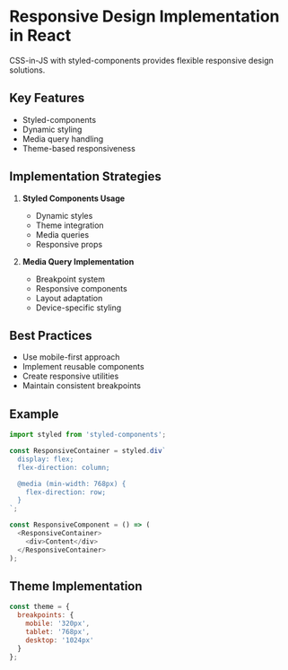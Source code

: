 # Responsive Design Implementation in React

CSS-in-JS with styled-components provides flexible responsive design solutions.

## Key Features
- Styled-components
- Dynamic styling
- Media query handling
- Theme-based responsiveness

## Implementation Strategies
1. **Styled Components Usage**
   - Dynamic styles
   - Theme integration
   - Media queries
   - Responsive props

2. **Media Query Implementation**
   - Breakpoint system
   - Responsive components
   - Layout adaptation
   - Device-specific styling

## Best Practices
- Use mobile-first approach
- Implement reusable components
- Create responsive utilities
- Maintain consistent breakpoints

## Example
```javascript
import styled from 'styled-components';

const ResponsiveContainer = styled.div`
  display: flex;
  flex-direction: column;

  @media (min-width: 768px) {
    flex-direction: row;
  }
`;

const ResponsiveComponent = () => (
  <ResponsiveContainer>
    <div>Content</div>
  </ResponsiveContainer>
);
```

## Theme Implementation
```javascript
const theme = {
  breakpoints: {
    mobile: '320px',
    tablet: '768px',
    desktop: '1024px'
  }
};
```